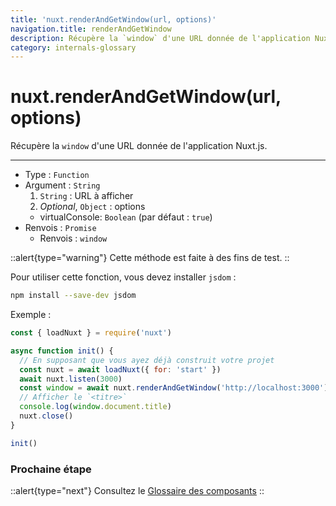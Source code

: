 ```yaml
---
title: 'nuxt.renderAndGetWindow(url, options)'
navigation.title: renderAndGetWindow
description: Récupère la `window` d'une URL donnée de l'application Nuxt.js.
category: internals-glossary
---
```

# nuxt.renderAndGetWindow(url, options)

Récupère la `window` d'une URL donnée de l'application Nuxt.js.

---

- Type : `Function`
- Argument : `String`
  1. `String` : URL à afficher
  2. _Optional_, `Object` : options
  - virtualConsole: `Boolean` (par défaut : `true`)
- Renvois : `Promise`
  - Renvois : `window`

::alert{type="warning"}
Cette méthode est faite à des fins de test.
::

Pour utiliser cette fonction, vous devez installer `jsdom` :

```bash
npm install --save-dev jsdom
```

Exemple :

```js
const { loadNuxt } = require('nuxt')

async function init() {
  // En supposant que vous ayez déjà construit votre projet
  const nuxt = await loadNuxt({ for: 'start' })
  await nuxt.listen(3000)
  const window = await nuxt.renderAndGetWindow('http://localhost:3000')
  // Afficher le `<titre>`
  console.log(window.document.title)
  nuxt.close()
}

init()
```

### Prochaine étape

::alert{type="next"}
Consultez le [Glossaire des composants](/docs/components-glossary/fetch)
::